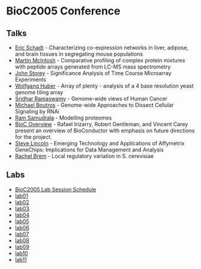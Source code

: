 BioC2005 Conference
===================

Talks
-----
* [Eric Schadt](talks/EricSchadt/) -
  Characterizing co-expression networks in liver, adipose, and brain tissues
  in segregating mouse populations
* [Martin McIntosh](talks/MartinMcIntosh/) -
  Comparative profiling of complex protein mixtures with peptide arrays
  generated from LC-MS mass spectrometry
* [John Storey](talks/JohnStorey/) -
  Significance Analysis of Time Course Microarray Experiments
* [Wolfgang Huber](talks/WolfgangHuber/) -
  Array of plenty - analysis of a 4 base resolution yeast genome tiling
  array
* [Sridhar Ramaswamy](talks/SridharRamaswamy/) -
  Genome-wide views of Human Cancer
* [Michael Boutros](talks/MichaelBoutros/) -
  Genome-wide Approaches to Dissect Cellular Signaling by RNAi
* [Ram Samudrala](talks/RamSamudrala/) -
  Modelling proteomes
* [BioC Overview](talks/biocOverview/) -
  Rafael Irizarry, Robert Gentleman, and Vincent Carey present an overview
  of BioConductor with emphasis on future directions for the project.
* [Steve Lincoln](talks/SteveLincoln/) -
  Emerging Technology and Applications of Affymetrix GeneChips: Implications
  for Data Management and Analysis
* [Rachel Brem](talks/RachelBrem/) -
  Local regulatory variation in S. cerevisiae

Labs
----

* [BioC2005 Lab Session Schedule](labs/schedule/)
* [lab01](labs/lab01/)
* [lab02](labs/lab02/)
* [lab03](labs/lab03/)
* [lab04](labs/lab04/)
* [lab05](labs/lab05/)
* [lab06](labs/lab06/)
* [lab07](labs/lab07/)
* [lab08](labs/lab08/)
* [lab09](labs/lab09/)
* [lab10](labs/lab10/)
* [lab11](labs/lab11/)
